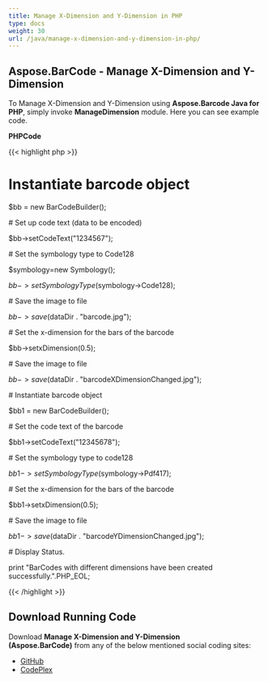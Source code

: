 ```yaml
---
title: Manage X-Dimension and Y-Dimension in PHP
type: docs
weight: 30
url: /java/manage-x-dimension-and-y-dimension-in-php/
---
```


## **Aspose.BarCode - Manage X-Dimension and Y-Dimension**
To Manage X-Dimension and Y-Dimension using **Aspose.Barcode Java for PHP**, simply invoke **ManageDimension** module. Here you can see example code.

**PHPCode**

{{< highlight php >}}

 # Instantiate barcode object

$bb = new BarCodeBuilder();

\# Set up code text (data to be encoded)

$bb->setCodeText("1234567");

\# Set the symbology type to Code128

$symbology=new Symbology();

$bb->setSymbologyType($symbology->Code128);

\# Save the image to file

$bb->save($dataDir . "barcode.jpg");

\# Set the x-dimension for the bars of the barcode

$bb->setxDimension(0.5);

\# Save the image to file

$bb->save($dataDir . "barcodeXDimensionChanged.jpg");


\# Instantiate barcode object

$bb1 = new BarCodeBuilder();

\# Set the code text of the barcode

$bb1->setCodeText("12345678");

\# Set the symbology type to code128

$bb1->setSymbologyType($symbology->Pdf417);

\# Set the x-dimension for the bars of the barcode

$bb1->setxDimension(0.5);

\# Save the image to file

$bb1->save($dataDir . "barcodeYDimensionChanged.jpg");

\# Display Status.

print "BarCodes with different dimensions have been created successfully.".PHP_EOL;

{{< /highlight >}}
## **Download Running Code**
Download **Manage X-Dimension and Y-Dimension (Aspose.BarCode)** from any of the below mentioned social coding sites:

- [GitHub](https://github.com/aspose-barcode/Aspose.BarCode-for-Java/blob/master/Plugins/Aspose_Barcode_Java_for_PHP/src/aspose/barcode/WorkingWithBarcode/AdvanceBarcodeFeatures/ManageDimension.php)
- [CodePlex](https://asposebarcodejavaphp.codeplex.com/SourceControl/latest#src/aspose/barcode/WorkingWithBarcode/AdvanceBarcodeFeatures/ManageDimension.php)
